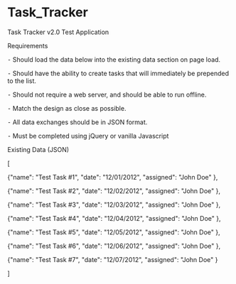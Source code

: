 # Task_Tracker
Task Tracker v2.0
Test Application

Requirements

	
⁃  Should load the data below into the existing data section on page load.

⁃  Should have the ability to create tasks that will immediately be prepended to the list.
	
⁃  Should not require a web server, and should be able to run offline.
	
⁃  Match the design as close as possible.
	
⁃  All data exchanges should be in JSON format.
	
⁃  Must be completed using jQuery or vanilla Javascript

Existing Data (JSON)


[
	
{"name": "Test Task #1", "date": "12/01/2012", "assigned": "John Doe" },
	
{"name": "Test Task #2", "date": "12/02/2012", "assigned": "John Doe" },
	
{"name": "Test Task #3", "date": "12/03/2012", "assigned": "John Doe" },
	
{"name": "Test Task #4", "date": "12/04/2012", "assigned": "John Doe" },
	
{"name": "Test Task #5", "date": "12/05/2012", "assigned": "John Doe" },
	
{"name": "Test Task #6", "date": "12/06/2012", "assigned": "John Doe" },
	
{"name": "Test Task #7", "date": "12/07/2012", "assigned": "John Doe" }

]
